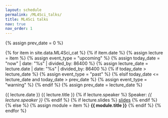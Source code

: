 ```yaml
---
layout: schedule
permalink: /ML4Sci_talks/
title: ML4Sci talks
nav: true
nav_order: 1
---
```

{% assign prev_date = 0 %}

{% for item in site.data.ML4Sci_cat %}
{% if item.date %}
{% assign lecture = item %}
{% assign event_type = "upcoming" %}
{% assign today_date = "now" | date: "%s" | divided_by: 86400 %}
{% assign lecture_date = lecture.date | date: "%s" | divided_by: 86400 %}
{% if today_date > lecture_date %}
    {% assign event_type = "past" %}
{% elsif today_date <= lecture_date and today_date > prev_date %}
    {% assign event_type = "warning" %}
{% endif %}
{% assign prev_date = lecture_date %}

<tr class="{{ event_type }}">
    <th scope="row">{{ lecture.date }}</th>
    <td>
        {{ lecture.title }}
    </td>
    <td>
        {% if lecture.speaker %}
        Speaker: <i>{{ lecture.speaker }}</i>
        {% endif %}
        <!--
        {% if lecture.institute %}
        ({{ lecture.institute}})
        {% endif %}
        -->
    </td>
    <td>
         {% if lecture.slides %}
         <a href="{{ lecture.slides }}" target="_blank">slides</a>
         {% endif %}
    </td>
</tr>
{% else %}
{% assign module = item %}
<tr class="table-active">
    <td colspan="5" align="center"><strong>{{ module.title }}</strong></td>
</tr>
{% endif %}
{% endfor %}
